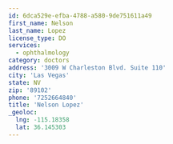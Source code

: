 ```yaml
---
id: 6dca529e-efba-4788-a580-9de751611a49
first_name: Nelson
last_name: Lopez
license_type: DO
services:
  - ophthalmology
category: doctors
address: '3009 W Charleston Blvd. Suite 110'
city: 'Las Vegas'
state: NV
zip: '89102'
phone: '7252664840'
title: 'Nelson Lopez'
_geoloc:
  lng: -115.18358
  lat: 36.145303
---
```

